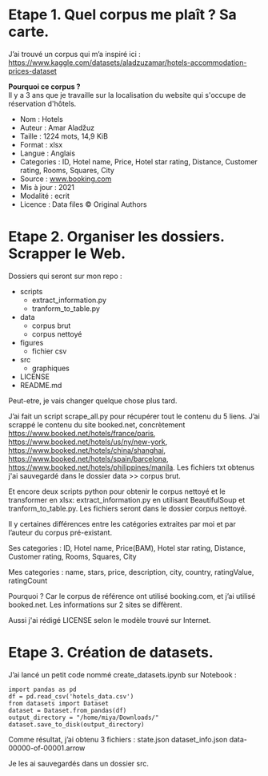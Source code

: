 # Etape 1. Quel corpus me plaît ? Sa carte.

J’ai trouvé un corpus qui m’a inspiré ici : https://www.kaggle.com/datasets/aladzuzamar/hotels-accommodation-prices-dataset 

<b>Pourquoi ce corpus ?</b>
<br>Il y a 3 ans que je travaille sur la localisation du website qui s'occupe de réservation d'hôtels.


* Nom : Hotels
* Auteur : Amar Aladžuz
* Taille : 1224 mots, 14,9 KiB
* Format : xlsx
* Langue : Anglais
* Categories : ID, Hotel name, Price, Hotel star rating, Distance, Customer rating, Rooms, Squares, City
* Source : www.booking.com
* Mis à jour : 2021
* Modalité : ecrit
* Licence : Data files © Original Authors

# Etape 2. Organiser les dossiers. Scrapper le Web.

Dossiers qui seront sur mon repo :

* scripts
	* extract_information.py
	* tranform_to_table.py
* data
	* corpus brut
	* corpus nettoyé
* figures
	* fichier csv
* src
	* graphiques
* LICENSE
* README.md

Peut-etre, je vais changer quelque chose plus tard.

J’ai fait un script scrape_all.py pour récupérer tout le contenu du 5 liens. J’ai scrappé le contenu du site booked.net, concrètement https://www.booked.net/hotels/france/paris, https://www.booked.net/hotels/us/ny/new-york, https://www.booked.net/hotels/china/shanghai, https://www.booked.net/hotels/spain/barcelona, https://www.booked.net/hotels/philippines/manila. Les fichiers txt obtenus j'ai sauvegardé dans le dossier data >> corpus brut.

Et encore deux scripts python pour obtenir le corpus nettoyé et le transformer en xlsx: extract_information.py en utilisant BeautifulSoup et tranform_to_table.py. Les fichiers seront dans le dossier corpus nettoyé.

Il y  certaines différences entre les catégories extraites par moi et par l’auteur du corpus pré-existant.

Ses categories : ID, Hotel name, Price(BAM), Hotel star rating,	Distance, Customer rating, Rooms, Squares, City

Mes categories : name, stars, price, description, city, country, ratingValue, ratingCount

Pourquoi ? Car le corpus de référence ont utilisé booking.com, et j’ai utilisé booked.net. Les informations sur 2 sites se diffèrent.

Aussi j'ai rédigé LICENSE selon le modèle trouvé sur Internet.


# Etape 3. Création de datasets.

J’ai lancé un petit code nommé create_datasets.ipynb sur Notebook :

```
import pandas as pd
df = pd.read_csv('hotels_data.csv')
from datasets import Dataset
dataset = Dataset.from_pandas(df)
output_directory = "/home/miya/Downloads/"
dataset.save_to_disk(output_directory)
```

Comme résultat, j’ai obtenu 3 fichiers :
state.json
dataset_info.json
data-00000-of-00001.arrow

Je les ai sauvegardés dans un dossier src.
